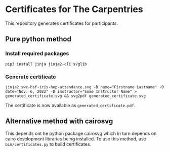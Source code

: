 # Certificates for The Carpentries

This repository generates certificates for participants.

## Pure python method

### Install required packages

```
pip3 install jinja jinja2-cli svglib
```

### Generate certificate

```
jinja2 swc-hsf-iris-hep-attendance.svg -D name="Firstname Lastname" -D date="Nov. 6, 2022" -D instructor="Some Instructor Name" > generated_certificate.svg && svg2pdf generated_certificate.svg
```

The certificate is now available as `generated_certificate.pdf`.

## Alternative method with cairosvg

This depends ont he python package cairosvg which in turn depends on cairo development libraries being installed. To use this method, use `bin/certificates.py` to build certificates.


